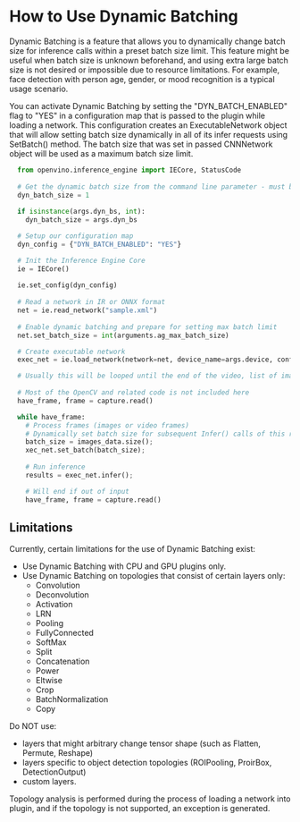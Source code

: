 # How to Use Dynamic Batching

Dynamic Batching is a feature that allows you to dynamically change batch size for inference calls within a preset batch size limit. This feature might be useful when batch size is unknown beforehand, and using extra large batch size is not desired or impossible due to resource limitations. For example, face detection with person age, gender, or mood recognition is a typical usage scenario.

You can activate Dynamic Batching by setting the "DYN_BATCH_ENABLED" flag to "YES" in a configuration map that is passed to the plugin while loading a network. This configuration creates an ExecutableNetwork object that will allow setting batch size dynamically in all of its infer requests using SetBatch() method. The batch size that was set in passed CNNNetwork object will be used as a maximum batch size limit.

```python
  from openvino.inference_engine import IECore, StatusCode
  
  # Get the dynamic batch size from the command line parameter - must be an int
  dyn_batch_size = 1
  
  if isinstance(args.dyn_bs, int):
    dyn_batch_size = args.dyn_bs

  # Setup our configuration map
  dyn_config = {"DYN_BATCH_ENABLED": "YES"}

  # Init the Inference Engine Core
  ie = IECore()
  
  ie.set_config(dyn_config)
    
  # Read a network in IR or ONNX format
  net = ie.read_network("sample.xml")
    
  # Enable dynamic batching and prepare for setting max batch limit
  net.set_batch_size = int(arguments.ag_max_batch_size)

  # Create executable network
  exec_net = ie.load_network(network=net, device_name=args.device, config=dyn_config)

  # Usually this will be looped until the end of the video, list of images, etc.
  
  # Most of the OpenCV and related code is not included here
  have_frame, frame = capture.read()

  while have_frame:
    # Process frames (images or video frames)
    # Dynamically set batch size for subsequent Infer() calls of this request
    batch_size = images_data.size();
    xec_net.set_batch(batch_size);
    
    # Run inference
    results = exec_net.infer();

    # Will end if out of input
    have_frame, frame = capture.read()
```

## Limitations

Currently, certain limitations for the use of Dynamic Batching exist:

* Use Dynamic Batching with CPU and GPU plugins only.
* Use Dynamic Batching on topologies that consist of certain layers only:
  * Convolution
  * Deconvolution
  * Activation
  * LRN
  * Pooling
  * FullyConnected
  * SoftMax
  * Split
  * Concatenation
  * Power
  * Eltwise
  * Crop
  * BatchNormalization
  * Copy

Do NOT use:
* layers that might arbitrary change tensor shape (such as Flatten, Permute, Reshape)
* layers specific to object detection topologies (ROIPooling, ProirBox, DetectionOutput)
* custom layers. 
 
Topology analysis is performed during the process of loading a network into plugin, and if the topology is not supported, an exception is generated.

